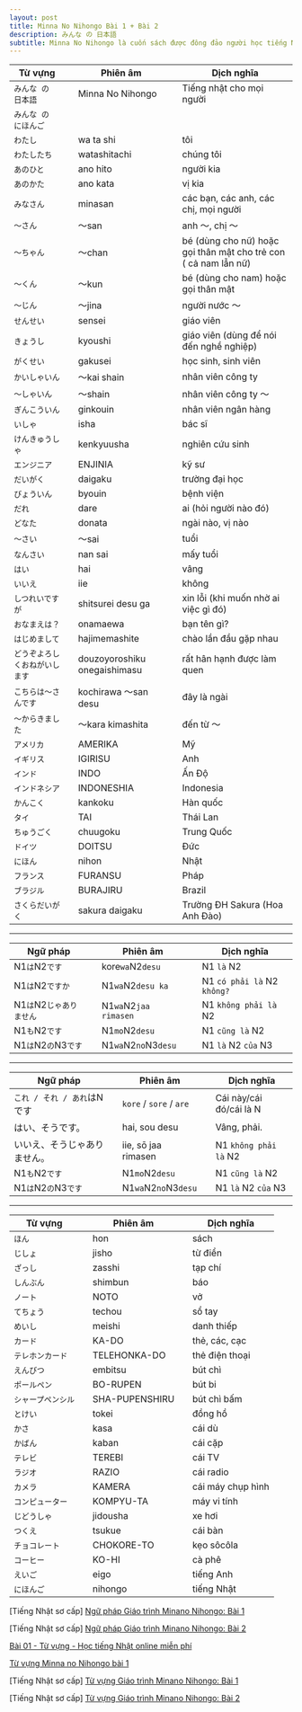 ```yaml
---
layout: post
title: Minna No Nihongo Bài 1 + Bài 2
description: みんな の 日本語
subtitle: Minna No Nihongo là cuốn sách được đông đảo người học tiếng Nhật lựa chọn khi mới bắt đầu.
---
```


| Từ vựng || Phiên âm || Dịch nghĩa |
| -- | -- | -- | -- | -- |
| `みんな の 日本語` || Minna No Nihongo || Tiếng nhật cho mọi người |
| `みんな の にほんご` |||||
| `わたし` || wa ta shi || tôi |
| `わたしたち` || watashitachi || chúng tôi |
| `あのひと` || ano hito || người kia |
| `あのかた` || ano kata  || vị kia |
| `みなさん` || minasan || các bạn, các anh, các chị, mọi người |
| `～さん` || ～san || anh ～, chị ～ |
| `～ちゃん` || ～chan || bé (dùng cho nữ) hoặc gọi thân mật cho trẻ con ( cả nam lẫn nữ) |
| `～くん` || ～kun || bé (dùng cho nam) hoặc gọi thân mật |
| `～じん` || ～jina || người nước ～ |
| `せんせい` || sensei || giáo viên |
| `きょうし` || kyoushi || giáo viên (dùng để nói đến nghề nghiệp) |
| `がくせい` || gakusei || học sinh, sinh viên |
| `かいしゃいん` || ～kai shain || nhân viên công ty |
| `～しゃいん` || ～shain || nhân viên công ty ～ |
| `ぎんこういん` || ginkouin  || nhân viên ngân hàng |
| `いしゃ` || isha || bác sĩ |
| `けんきゅうしゃ` || kenkyuusha || nghiên cứu sinh |
| `エンジニア` || ENJINIA || kỹ sư |
| `だいがく` || daigaku || trường đại học |
| `びょういん` || byouin || bệnh viện |
| `だれ` || dare  || ai (hỏi người nào đó) |
| `どなた` || donata  || ngài nào, vị nào |
| `～さい` || ～sai  || tuổi |
| `なんさい` || nan sai || mấy tuổi |
| `はい` || hai || vâng |
| `いいえ` || iie || không |
| `しつれいですが` || shitsurei desu ga || xin lỗi (khi muốn nhờ ai việc gì đó) |
| `おなまえは？` || onamaewa || bạn tên gì? |
| `はじめまして` || hajimemashite || chào lần đầu gặp nhau |
| `どうぞよろしくおねがいします` || douzoyoroshiku onegaishimasu || rất hân hạnh được làm quen |
| `こちらは～さんです` || kochirawa ～san desu || đây là ngài |
| `～からきました` || ～kara kimashita || đến từ ～ |
| `アメリカ` || AMERIKA || Mỹ |
| `イギリス` || IGIRISU || Anh |
| `インド` || INDO || Ấn Độ |
| `インドネシア` || INDONESHIA || Indonesia |
| `かんこく` || kankoku || Hàn quốc |
| `タイ` || TAI || Thái Lan |
| `ちゅうごく` || chuugoku || Trung Quốc |
| `ドイツ` || DOITSU || Đức |
| `にほん` || nihon || Nhật |
| `フランス` || FURANSU || Pháp |
| `ブラジル` || BURAJIRU || Brazil |
| `さくらだいがく` || sakura daigaku || Trường ĐH Sakura (Hoa Anh Đào) |

-----

| Ngữ pháp || Phiên âm || Dịch nghĩa |
| -- | -- | -- | -- | -- |
| N1`は`N2`です` || kore`wa`N2`desu` || N1 `là` N2 |
| N1`は`N2`ですか` || N1`wa`N2`desu ka` || N1 `có phải là` N2 `không?` |
| N1`は`N2`じゃありません` || N1`wa`N2`jaa rimasen` || N1 `không phải là` N2 |
| N1`も`N2`です` || N1`mo`N2`desu` || N1 `cũng là` N2 |
| N1`は`N2`の`N3`です` || N1`wa`N2`no`N3`desu` || N1 `là` N2 `của` N3 |

-----

| Ngữ pháp || Phiên âm || Dịch nghĩa |
| -- | -- | -- | -- | -- |
| `これ / それ / あれ`はNです || `kore` / `sore` / `are` || Cái này/cái đó/cái là N |
| はい、そうです。 || hai, sou desu || Vâng, phải. |
| いいえ、そうじゃありません。 || iie, sō jaa rimasen || N1 `không phải là` N2 |
| N1`も`N2`です` || N1`mo`N2`desu` || N1 `cũng là` N2 |
| N1`は`N2`の`N3`です` || N1`wa`N2`no`N3`desu` || N1 `là` N2 `của` N3 |

-----

| Từ vựng || Phiên âm || Dịch nghĩa |
| -- | -- | -- | -- | -- |
| `ほん` || hon || sách |
| `じしょ` || jisho || từ điển |
| `ざっし` || zasshi || tạp chí |
| `しんぶん` || shimbun || báo |
| `ノート` || NOTO || vở |
| `てちょう` || techou || sổ tay |
| `めいし` || meishi || danh thiếp |
| `カード` || KA-DO || thẻ, các, cạc |
| `テレホンカード` || TELEHONKA-DO || thẻ điện thoại |
| `えんびつ` || embitsu || bút chì |
| `ポールペン` || BO-RUPEN || bút bi |
| `シャープペンシル` || SHA-PUPENSHIRU || bút chì bấm |
| `とけい` || tokei || đồng hồ |
| `かさ` || kasa || cái dù |
| `かばん` || kaban || cái cặp |
| `テレビ` || TEREBI || cái TV |
| `ラジオ` || RAZIO || cái radio |
| `カメラ` || KAMERA || cái máy chụp hình |
| `コンピューター` || KOMPYU-TA || máy vi tính |
| `じどうしゃ` || jidousha || xe hơi |
| `つくえ` || tsukue || cái bàn |
| `チョコレート` || CHOKORE-TO || kẹo sôcôla |
| `コーヒー` || KO-HI || cà phê |
| `えいご` || eigo || tiếng Anh |
| `にほんご` || nihongo || tiếng Nhật |

[Tiếng Nhật sơ cấp] [Ngữ pháp Giáo trình Minano Nihongo: Bài 1](https://jes.edu.vn/ngu-phap-minna-no-nihongo-bai-1)

[Tiếng Nhật sơ cấp] [Ngữ pháp Giáo trình Minano Nihongo: Bài 2](https://jes.edu.vn/ngu-phap-minna-no-nihongo-bai-2)

[Bài 01 - Từ vựng - Học tiếng Nhật online miễn phí](https://www.vnjpclub.com/minna-no-nihongo-1998/bai-1-tu-vung.html)

[Từ vựng Minna no Nihongo bài 1](http://jls.vnjpclub.com/tu-vung-minna-no-nihongo-bai-1.html)

[Tiếng Nhật sơ cấp] [Từ vựng Giáo trình Minano Nihongo: Bài 1](http://tiengnhat.minder.vn/hoc-tu-vung-tieng-nhat-minna-bai-1/)

[Tiếng Nhật sơ cấp] [Từ vựng Giáo trình Minano Nihongo: Bài 2](http://tiengnhat.minder.vn/hoc-tu-vung-tieng-nhat-bai-2/)